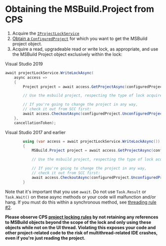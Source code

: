 Obtaining the MSBuild.Project from CPS
======================================

1. Acquire the [`IProjectLockService`](obtaining_the_IProjectLockService.md)
2. [Obtain a `ConfiguredProject`](finding_CPS_in_a_VS_project.md) for which 
   you want to get the MSBuild project object.
3. Acquire a read, upgradeable read or write lock, as appropriate, and 
   use the MSBuild Project object exclusively within the lock:

Visual Studio 2019
```csharp
await projectLockService.WriteLockAsync(
    async access =>
    {
        Project project = await access.GetProjectAsync(configuredProject);

        // Use the msbuild project, respecting the type of lock acquired.

        // If you're going to change the project in any way, 
        // check it out from SCC first:
        await access.CheckoutAsync(configuredProject.UnconfiguredProject.FullPath);
    },
    cancellationToken);
```

Visual Studio 2017 and earlier
```csharp
        using (var access = await projectLockService.WriteLockAsync())
        {
            MSBuild.Project project = await access.GetProjectAsync(configuredProject);

            // Use the msbuild project, respecting the type of lock acquired.

            // If you're going to change the project in any way, 
            // check it out from SCC first:
            await access.CheckoutAsync(configuredProject.UnconfiguredProject.FullPath);
        }
```

Note that it's important that you use `await`. Do not use `Task.Result` or
`Task.Wait()` on these async methods or your code will malfunction and/or hang.
If you must do this within a synchronous method, see [threading 
rule #2](https://github.com/Microsoft/vs-threading/blob/master/doc/threading_rules.md#2-when-an-implementation-of-an-already-shipped-public-api-must-call).

**Please observe CPS [project locking rules](../overview/project_lock.md) by not
retaining any references to MSBuild objects beyond the scope of the lock and
only using these objects while not on the UI thread.  Violating this exposes
your code and other project-related code to the risk of multithread-related
IDE crashes, even if you're just reading the project.**
